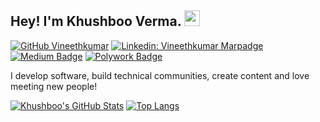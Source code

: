 ## Hey! I'm Khushboo Verma. <img src="https://media.giphy.com/media/hvRJCLFzcasrR4ia7z/giphy.gif" width="25px">

[![GitHub Vineethkumar](https://img.shields.io/github/followers/vermakhushboo?label=follow&style=social)](https://github.com/vmarpadge)
[![Linkedin: Vineethkumar Marpadge](https://img.shields.io/badge/-Khushboo%20Verma-blue?style=flat-square&logo=Linkedin&logoColor=white&link=https://www.linkedin.com/in/vmarpadge/)](https://www.linkedin.com/in/vmarpadge/)
[![Medium Badge](https://img.shields.io/badge/-@Khushboo%20Verma-black?style=flat-square&labelColor=000000&logo=Medium&link=https://medium.com/@thatawsguy)](https://medium.com/@thatawsguy)
[![Polywork Badge](https://img.shields.io/badge/-khushbooverma-orange?style=flat-square&logo=polywork&logoColor=black&link=http://polywork.com/vineethkumar_mar)](http://polywork.com/vineethkumar_mar)
  
I develop software, build technical communities, create content and love meeting new people!


[![Khushboo's GitHub Stats](https://github-readme-stats.vercel.app/api?username=vmarpadge&hide=issues&count_private=true&show_icons=true&theme=calm)](https://github.com/vmarpadge/github-readme-stats)
[![Top Langs](https://github-readme-stats.vercel.app/api/top-langs/?username=vmarpadge&layout=compact&theme=calm)](https://github.com/vmarpadge/github-readme-stats)




<!--
**vmarpadge/vmarpadge* is a ✨ _special_ ✨ repository because its `README.md` (this file) appears on your GitHub profile.

Here are some ideas to get you started:

- 🔭 I’m currently working on ...
- 🌱 I’m currently learning ...
- 👯 I’m looking to collaborate on ...
- 🤔 I’m looking for help with ...
- 💬 Ask me about ...
- 📫 How to reach me: ...
- 😄 Pronouns: ...
- ⚡ Fun fact: ...
-->
